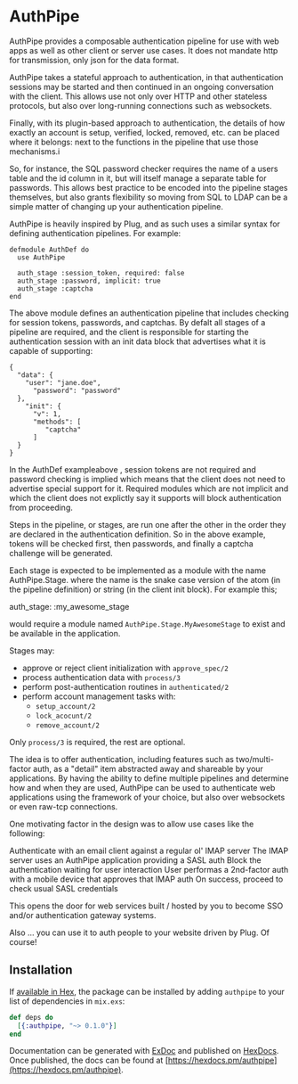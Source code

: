 # AuthPipe

AuthPipe provides a composable authentication pipeline for use with web apps
as well as other client or server use cases. It does not mandate http for
transmission, only json for the data format.

AuthPipe takes a stateful approach to authentication, in that
authentication sessions may be started and then continued in an ongoing
conversation with the client. This allows use not only over HTTP and other
stateless protocols, but also over long-running connections such as websockets.

Finally, with its plugin-based approach to authentication, the details of
how exactly an account is setup, verified, locked, removed, etc. can be
placed where it belongs: next to the functions in the pipeline that use
those mechanisms.i

So, for instance, the SQL password checker requires the
name of a users table and the id column in it, but will itself manage a
separate table for passwords. This allows best practice to be encoded into
the pipeline stages themselves, but also grants flexibility so moving from
SQL to LDAP can be a simple matter of changing up your authentication pipeline.

AuthPipe is heavily inspired by Plug, and as such uses a similar syntax for defining
authentication pipelines. For example:

    defmodule AuthDef do
      use AuthPipe

      auth_stage :session_token, required: false
      auth_stage :password, implicit: true
      auth_stage :captcha
    end

The above module defines an authentication pipeline that includes checking
for session tokens, passwords, and captchas. By defalt all stages of a pipeline
are required, and the client is responsible for starting the authentication
session with an init data block that advertises what it is capable of supporting:

    {
      "data": {
        "user": "jane.doe",
          "password": "password"
      },
        "init": {
          "v": 1,
          "methods": [
             "captcha"
          ]
      }
    }

In the AuthDef exampleabove , session tokens are not required and password checking
is implied which means that the client does not need to advertise special support
for it. Required modules which are not implicit and which the client does not 
explictly say it supports will block authentication from proceeding.

Steps in the pipeline, or stages, are run one after the other in the order
they are declared in the authentication definition. So in the above example,
tokens will be checked first, then passwords, and finally a captcha challenge
will be generated.

Each stage is expected to be implemented as a module with the name AuthPipe.Stage.<name>
where the name is the snake case version of the atom (in the pipeline definition) or
string (in the client init block). For example this;

  auth_stage: :my_awesome_stage

would require a module named `AuthPipe.Stage.MyAwesomeStage` to exist and
be available in the application.

Stages may:

  * approve or reject client initialization with `approve_spec/2`
  * process authentication data with `process/3`
  * perform post-authentication routines in `authenticated/2`
  * perform account management tasks with:
    * `setup_account/2`
    * `lock_acocunt/2`
    * `remove_account/2`

Only `process/3` is required, the rest are optional.

The idea is to offer authentication, including features such as two/multi-factor auth,
as a "detail" item abstracted away and shareable by your applications. By having
the ability to define multiple pipelines and determine how and when they are used,
AuthPipe can be used to authenticate web applications using the framework of your
choice, but also over websockets or even raw-tcp connections.

One motivating factor in the design was to allow use cases like the following:

  Authenticate with an email client against a regular ol' IMAP server
  The IMAP server uses an AuthPipe application providing a SASL auth
  Block the authentication waiting for user interaction
  User performas a 2nd-factor auth with a mobile device that approves that IMAP auth
  On success, proceed to check usual SASL credentials

This opens the door for web services built / hosted by you to become SSO and/or
authentication gateway systems.

Also ... you can use it to auth people to your website driven by Plug. Of course!

## Installation

If [available in Hex](https://hex.pm/docs/publish), the package can be installed
by adding `authpipe` to your list of dependencies in `mix.exs`:

```elixir
def deps do
  [{:authpipe, "~> 0.1.0"}]
end
```

Documentation can be generated with [ExDoc](https://github.com/elixir-lang/ex_doc)
and published on [HexDocs](https://hexdocs.pm). Once published, the docs can
be found at [https://hexdocs.pm/authpipe](https://hexdocs.pm/authpipe).

